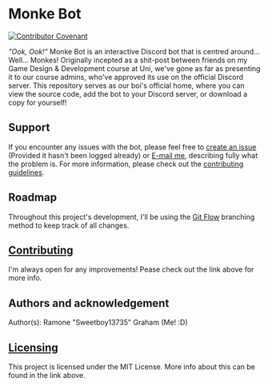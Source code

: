 # Monke Bot
[![Contributor Covenant](https://img.shields.io/badge/Contributor%20Covenant-v2.0%20adopted-ff69b4.svg)](https://github.com/Sweetboy13735/Monke-Bot/blob/master/CODE_OF_CONDUCT.md)

*"Ook, Ook!"*
Monke Bot is an interactive Discord bot that is centred around... Well... Monkes!
Originally incepted as a shit-post between friends on my Game Design & Development course at Uni, we've gone as far as presenting it to our course admins, who've approved its use on the official Discord server.
This repository serves as our boi's official home, where you can view the source code, add the bot to your Discord server, or download a copy for yourself!

## Support
If you encounter any issues with the bot, please feel free to [create an issue](https://github.com/Sweetboy13735/Monke-Bot/issues) (Provided it hasn't been logged already) or [E-mail me](mailto:ramonegraham@gmail.com), describing fully what the problem is. For more information, please check out the [contributing guidelines](https://github.com/Sweetboy13735/Monke-Bot/blob/master/CONTRIBUTING.md).

## Roadmap
Throughout this project's development, I'll be using the [Git Flow](https://res.cloudinary.com/practicaldev/image/fetch/s--hFtoPgwf--/c_limit%2Cf_auto%2Cfl_progressive%2Cq_auto%2Cw_880/https://thepracticaldev.s3.amazonaws.com/i/wo935eqxtakkfylqzn7y.png) branching method to keep track of all changes.

## [Contributing](https://github.com/Sweetboy13735/Monke-Bot/blob/master/CONTRIBUTING.md)
I'm always open for any improvements! Pease check out the link above for more info.

## Authors and acknowledgement
Author(s): Ramone "Sweetboy13735" Graham (Me! :D)

## [Licensing](https://github.com/Sweetboy13735/Monke-Bot/blob/master/LICENSE)
This project is licensed under the MIT License. More info about this can be found in the link above.
